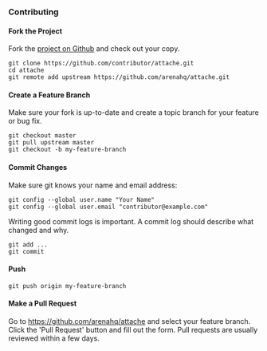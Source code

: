 ### Contributing

#### Fork the Project

Fork the [project on Github](https://github.com/arenahq/attache) and check out your copy.

```
git clone https://github.com/contributor/attache.git
cd attache
git remote add upstream https://github.com/arenahq/attache.git
```

#### Create a Feature Branch

Make sure your fork is up-to-date and create a topic branch for your feature or bug fix.

```
git checkout master
git pull upstream master
git checkout -b my-feature-branch
```

#### Commit Changes

Make sure git knows your name and email address:

```
git config --global user.name "Your Name"
git config --global user.email "contributor@example.com"
```

Writing good commit logs is important. A commit log should describe what changed and why.

```
git add ...
git commit
```

#### Push

```
git push origin my-feature-branch
```

#### Make a Pull Request

Go to https://github.com/arenahq/attache and select your feature branch. Click the 'Pull Request' button and fill out the form. Pull requests are usually reviewed within a few days.